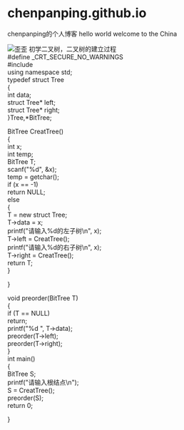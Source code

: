 # chenpanping.github.io
chenpanping的个人博客
hello world
welcome to the China


![歪歪](https://github.com/chenpanping/chenpanping.github.io/assets/117699013/6b415485-c720-4445-bd29-ab4ab62ac6b8)
初学二叉树，二叉树的建立过程  
#define _CRT_SECURE_NO_WARNINGS  
#include<iostream>  
using namespace std;  
typedef struct Tree  
{  
	int data;  
	struct Tree* left;  
	struct Tree* right;  
}Tree,*BitTree;  

BitTree CreatTree()  
{  
	int x;  
	int temp;  
	BitTree T;  
	scanf("%d", &x);  
	temp = getchar();  
	if (x == -1)  
		return NULL;  
	else  
	{  
		T = new struct Tree;  
		T->data = x;  
		printf("请输入%d的左子树\n", x);  
		T->left = CreatTree();  
		printf("请输入%d的右子树\n", x);  
		T->right = CreatTree();  
		return T;  
	}  

}  

void preorder(BitTree T)  
{  
	if (T == NULL)  
		return;  
	printf("%d ", T->data);  
	preorder(T->left);  
	preorder(T->right);  
}  
int main()  
{  
	BitTree S;  
	printf("请输入根结点\n");  
	S = CreatTree();  
	preorder(S);  
	return 0;  

}  
